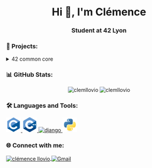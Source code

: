 <h1 align="center">Hi 👋, I'm Clémence</h1>
<h3 align="center">Student at 42 Lyon</h3>

### 🚀 Projects:
<details>
  <summary>42 common core </summary>

  - [Libft](https://github.com/clemllovio/libft)
  - [Get Next Line](https://github.com/clemllovio/get_next_line)
  - [Ft_printf](https://github.com/clemllovio/ft_printf)
  - [Pipex](https://github.com/clemllovio/pipex) 
  - [Push_swap](https://github.com/clemllovio/push_swap)
  - [Minishell](https://github.com/your-username/minishell)
  - [Philosphers](https://github.com/clemllovio/philosophers)
  - [Cub3D](https://github.com/clemllovio/cub3D)
  - [Cpp](https://github.com/clemllovio/cpp)
  - [Inception](https://github.com/clemllovio/inception)
  - [Ft_irc](https://github.com/clemllovio/ft_irc)
  - [Ft_transcendence](https://github.com/transcendencia/ft_transcendence)

</details>

### 📊 GitHub Stats:
  <p align="center">
    <img src="https://github-readme-stats.vercel.app/api?username=clemllovio&show_icons=true&theme=radical&locale=en" alt="clemllovio" />
    <img src="https://github-readme-stats.vercel.app/api/top-langs?username=clemllovio&show_icons=true&theme=radical&locale=en&layout=compact" alt="clemllovio" height="195">
  </p>

### 🛠️ Languages and Tools:
<p align="left"> 
  <a href="https://www.cprogramming.com/" target="_blank" rel="noreferrer"> 
    <img src="https://raw.githubusercontent.com/devicons/devicon/master/icons/c/c-original.svg" alt="c" width="40" height="40"/> 
  </a> 
  <a href="https://www.w3schools.com/cpp/" target="_blank" rel="noreferrer"> 
    <img src="https://raw.githubusercontent.com/devicons/devicon/master/icons/cplusplus/cplusplus-original.svg" alt="cplusplus" width="40" height="40"/> 
  </a> 
  <a href="https://www.djangoproject.com/" target="_blank" rel="noreferrer"> <img src="https://cdn.worldvectorlogo.com/logos/django.svg" alt="django" width="40" height="40"/> 
  </a> 
  <a href="https://www.python.org" target="_blank" rel="noreferrer"> <img src="https://raw.githubusercontent.com/devicons/devicon/master/icons/python/python-original.svg" alt="python" width="40" height="40"/> </a> 
</p>

### 🌐 Connect with me:
<p align="left"> 
  <a href="https://linkedin.com/in/Clémence Llovio" target="blank"> 
    <img align="center" src="https://raw.githubusercontent.com/rahuldkjain/github-profile-readme-generator/master/src/images/icons/Social/linked-in-alt.svg" alt="clémence llovio" height="30" width="40" /> </a> 
  <a href="mailto:llovio.cle;ence@gmail.com"> <img align="center" src="https://upload.wikimedia.org/wikipedia/commons/4/4e/Gmail_Icon.png" alt="Gmail" height="30" width="40" /> </a> </p>

